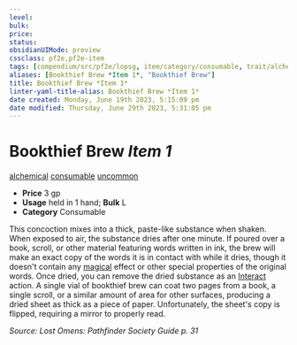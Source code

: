 ```yaml
---
level:
bulk:
price:
status:
obsidianUIMode: preview
cssclass: pf2e,pf2e-item
tags: [compendium/src/pf2e/lopsg, item/category/consumable, trait/alchemical, trait/consumable, trait/uncommon]
aliases: [Bookthief Brew *Item 1*, "Bookthief Brew"]
title: Bookthief Brew *Item 1*
linter-yaml-title-alias: Bookthief Brew *Item 1*
date created: Monday, June 19th 2023, 5:15:09 pm
date modified: Thursday, June 29th 2023, 5:31:05 pm
---
```


# Bookthief Brew *Item 1*

[alchemical](rules/traits/alchemical.md) [consumable](rules/traits/consumable.md) [uncommon](rules/traits/uncommon.md)  

- **Price** 3 gp
- **Usage** held in 1 hand; **Bulk** L
- **Category** Consumable

This concoction mixes into a thick, paste-like substance when shaken. When exposed to air, the substance dries after one minute. If poured over a book, scroll, or other material featuring words written in ink, the brew will make an exact copy of the words it is in contact with while it dries, though it doesn't contain any [magical](rules/traits/magical.md) effect or other special properties of the original words. Once dried, you can remove the dried substance as an [Interact](rules/actions/interact.md) action. A single vial of bookthief brew can coat two pages from a book, a single scroll, or a similar amount of area for other surfaces, producing a dried sheet as thick as a piece of paper. Unfortunately, the sheet's copy is flipped, requiring a mirror to properly read.

*Source: Lost Omens: Pathfinder Society Guide p. 31*
